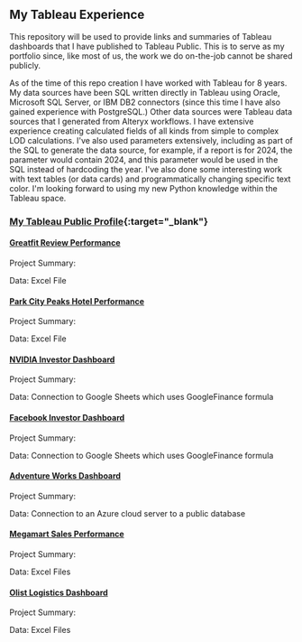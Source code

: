 ## My Tableau Experience

This repository will be used to provide links and summaries of Tableau dashboards that I have published to Tableau Public.  This is to serve as my portfolio since, like most of us, the work we do on-the-job cannot be shared publicly.

As of the time of this repo creation I have worked with Tableau for 8 years.  My data sources have been SQL written directly in Tableau using Oracle, Microsoft SQL Server, or IBM DB2 connectors (since this time I have also gained experience with PostgreSQL.)  Other data sources were Tableau data sources that I generated from Alteryx workflows.  I have extensive experience creating calculated fields of all kinds from simple to complex LOD calculations.  I've also used parameters extensively, including as part of the SQL to generate the data source, for example, if a report is for 2024, the parameter would contain 2024, and this parameter would be used in the SQL instead of hardcoding the year.  I've also done some interesting work with text tables (or data cards) and programmatically changing specific text color.  I'm looking forward to using my new Python knowledge within the Tableau space.

### [My Tableau Public Profile](https://public.tableau.com/app/profile/tina.sterite7524/vizzes){:target="_blank"}

#### [Greatfit Review Performance](https://public.tableau.com/app/profile/tina.sterite7524/viz/GreatfitReviewPerformance/GreatFitReviewDashboard)
Project Summary: 

Data: Excel File
#### [Park City Peaks Hotel Performance](https://public.tableau.com/app/profile/tina.sterite7524/viz/ParkCityPeaksHotelPerformance_17332624380740/HotelBookingsDashboard)
Project Summary: 

Data: Excel File
#### [NVIDIA Investor Dashboard](https://public.tableau.com/app/profile/tina.sterite7524/viz/NVIDIAInvestorDashboard_17333487513390/NVIDIAInvestorDashboard)
Project Summary: 

Data: Connection to Google Sheets which uses GoogleFinance formula
#### [Facebook Investor Dashboard](https://public.tableau.com/app/profile/tina.sterite7524/viz/FacebookInvestorDashboard_17333479352670/FacebookInvestorDashboard)
Project Summary: 

Data: Connection to Google Sheets which uses GoogleFinance formula
#### [Adventure Works Dashboard](https://public.tableau.com/app/profile/tina.sterite7524/viz/AdventureWorks_17334159365480/AdventureWorks)
Project Summary:

Data: Connection to an Azure cloud server to a public database
#### [Megamart Sales Performance](https://public.tableau.com/app/profile/tina.sterite7524/viz/MegamartSalesPerformance/MegamartSalesDashboard)
Project Summary: 

Data: Excel Files
#### [Olist Logistics Dashboard](https://public.tableau.com/app/profile/tina.sterite7524/viz/OlistLogisticsDashboard_17333512302560/OlistLogisticsDashboard)
Project Summary:

Data: Excel Files

